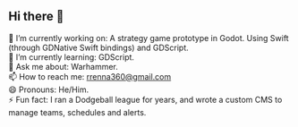 ## Hi there 👋

🔭 I’m currently working on: A strategy game prototype in Godot. Using Swift (through GDNative Swift bindings) and GDScript.
<br/>
🌱 I’m currently learning: GDScript. 
<br/>
💬 Ask me about: Warhammer.
<br/>
📫 How to reach me: rrenna360@gmail.com
<br/>
😄 Pronouns: He/Him.
<br/>
⚡ Fun fact: I ran a Dodgeball league for years, and wrote a custom CMS to manage teams, schedules and alerts.
<!--
**rrenna/rrenna** is a ✨ _special_ ✨ repository because its `README.md` (this file) appears on your GitHub profile.

Here are some ideas to get you started:

- 🔭 I’m currently working on ...
- 🌱 I’m currently learning ...
- 👯 I’m looking to collaborate on ...
- 🤔 I’m looking for help with ...
- 💬 Ask me about ...
- 📫 How to reach me: ...
- 😄 Pronouns: ...
- ⚡ Fun fact: ...
-->

